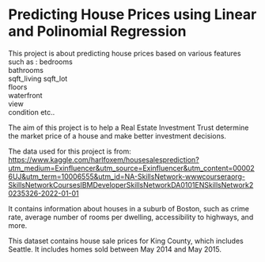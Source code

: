 # Predicting House Prices using Linear and Polinomial Regression

This project is about predicting house prices based on various features such as :
bedrooms	
bathrooms	
sqft_living	
sqft_lot	
floors	
waterfront	
view	
condition
etc..


The aim of this project is to help a Real Estate Investment Trust determine the market price of a house and make better investment decisions.

The data used for this project is from:
https://www.kaggle.com/harlfoxem/housesalesprediction?utm_medium=Exinfluencer&utm_source=Exinfluencer&utm_content=000026UJ&utm_term=10006555&utm_id=NA-SkillsNetwork-wwwcourseraorg-SkillsNetworkCoursesIBMDeveloperSkillsNetworkDA0101ENSkillsNetwork20235326-2022-01-01

It contains information about houses in a suburb of Boston, such as crime rate, average number of rooms per dwelling, accessibility to highways, and more.

This dataset contains house sale prices for King County, which includes Seattle. It includes homes sold between May 2014 and May 2015.
